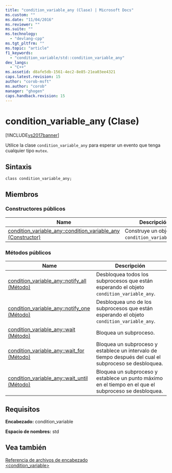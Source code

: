 ```yaml
---
title: "condition_variable_any (Clase) | Microsoft Docs"
ms.custom: ""
ms.date: "11/04/2016"
ms.reviewer: ""
ms.suite: ""
ms.technology: 
  - "devlang-cpp"
ms.tgt_pltfrm: ""
ms.topic: "article"
f1_keywords: 
  - "condition_variable/std::condition_variable_any"
dev_langs: 
  - "C++"
ms.assetid: d8afe5db-1561-4ec2-8e85-21ea03ee4321
caps.latest.revision: 15
author: "corob-msft"
ms.author: "corob"
manager: "ghogen"
caps.handback.revision: 15
---
```

# condition_variable_any (Clase)
[!INCLUDE[vs2017banner](../assembler/inline/includes/vs2017banner.md)]

Utilice la clase `condition_variable_any` para esperar un evento que tenga cualquier tipo  `mutex`.  
  
## Sintaxis  
  
```  
class condition_variable_any;  
```  
  
## Miembros  
  
### Constructores públicos  
  
|Name|Descripción|  
|----------|-----------------|  
|[condition\_variable\_any::condition\_variable\_any \(Constructor\)](../Topic/condition_variable_any::condition_variable_any%20Constructor.md)|Construye un objeto `condition_variable_any`.|  
  
### Métodos públicos  
  
|Name|Descripción|  
|----------|-----------------|  
|[condition\_variable\_any::notify\_all \(Método\)](../Topic/condition_variable_any::notify_all%20Method.md)|Desbloquea todos los subprocesos que están esperando el objeto `condition_variable_any`.|  
|[condition\_variable\_any::notify\_one \(Método\)](../Topic/condition_variable_any::notify_one%20Method.md)|Desbloquea uno de los subprocesos que están esperando el objeto `condition_variable_any`.|  
|[condition\_variable\_any::wait \(Método\)](../Topic/condition_variable_any::wait%20Method.md)|Bloquea un subproceso.|  
|[condition\_variable\_any::wait\_for \(Método\)](../Topic/condition_variable_any::wait_for%20Method.md)|Bloquea un subproceso y establece un intervalo de tiempo después del cual el subproceso se desbloquea.|  
|[condition\_variable\_any::wait\_until \(Método\)](../Topic/condition_variable_any::wait_until%20Method.md)|Bloquea un subproceso y establece un punto máximo en el tiempo en el que el subproceso se desbloquea.|  
  
## Requisitos  
 **Encabezado:** condition\_variable  
  
 **Espacio de nombres:** std  
  
## Vea también  
 [Referencia de archivos de encabezado](../standard-library/cpp-standard-library-header-files.md)   
 [\<condition\_variable\>](../standard-library/condition-variable.md)